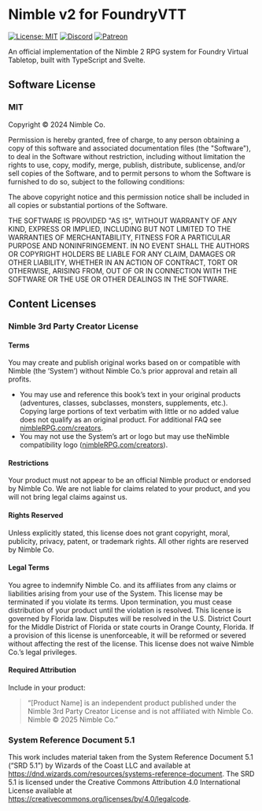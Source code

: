 # Nimble v2 for FoundryVTT

[![License: MIT](https://img.shields.io/badge/Software_License-MIT-blue.svg)](https://mit-license.org/)
[![Discord](https://img.shields.io/discord/957965481455788032?label=Discord%20Server&logo=discord&logoColor=white)](https://discord.gg/APTKATGeJW)
[![Patreon](https://img.shields.io/badge/Patreon-F96854?logo=patreon&logoColor=white)](https://www.patreon.com/ForgemasterModules)

An official implementation of the Nimble 2 RPG system for Foundry Virtual Tabletop, built with TypeScript and Svelte.

## Software License

### MIT
Copyright &#169; 2024 Nimble Co.

Permission is hereby granted, free of charge, to any person obtaining a copy of this software and associated documentation files (the "Software"), to deal in the Software without restriction, including without limitation the rights to use, copy, modify, merge, publish, distribute, sublicense, and/or sell copies of the Software, and to permit persons to whom the Software is furnished to do so, subject to the following conditions:

The above copyright notice and this permission notice shall be included in all copies or substantial portions of the Software.

THE SOFTWARE IS PROVIDED "AS IS", WITHOUT WARRANTY OF ANY KIND, EXPRESS OR IMPLIED, INCLUDING BUT NOT LIMITED TO THE WARRANTIES OF MERCHANTABILITY, FITNESS FOR A PARTICULAR PURPOSE AND NONINFRINGEMENT. IN NO EVENT SHALL THE AUTHORS OR COPYRIGHT HOLDERS BE LIABLE FOR ANY CLAIM, DAMAGES OR OTHER LIABILITY, WHETHER IN AN ACTION OF CONTRACT, TORT OR OTHERWISE, ARISING FROM, OUT OF OR IN CONNECTION WITH THE SOFTWARE OR THE USE OR OTHER DEALINGS IN THE SOFTWARE.

## Content Licenses

### Nimble 3rd Party Creator License
#### Terms
You may create and publish original works based on or compatible with Nimble (the ‘System’) without Nimble Co.’s prior approval and retain all profits.

- You may use and reference this book’s text in your original products (adventures, classes, subclasses, monsters, supplements, etc.). Copying large portions of text verbatim with little or no added value does not qualify as an original product. For additional FAQ see [nimbleRPG.com/creators](nimbleRPG.com/creators).
- You may not use the System’s art or logo but may use theNimble compatibility logo ([nimbleRPG.com/creators](nimbleRPG.com/creators)).

#### Restrictions
Your product must not appear to be an official Nimble product or endorsed by Nimble Co. We are not liable for claims related to your product, and you will not bring legal claims against us.

#### Rights Reserved
Unless explicitly stated, this license does not grant copyright, moral, publicity, privacy, patent, or trademark rights. All other rights are reserved by Nimble Co.

#### Legal Terms
You agree to indemnify Nimble Co. and its affiliates from any claims or liabilities arising from your use of the System. This license may be terminated if you violate its terms. Upon termination, you must cease distribution of your product until the violation is resolved. This license is governed by Florida law. Disputes will be resolved in the U.S. District Court for the Middle District of Florida or state courts in Orange County, Florida. If a provision of this license is unenforceable, it will be reformed or severed without affecting the rest of the license. This license does not waive Nimble Co.’s legal privileges.

#### Required Attribution
Include in your product:

> “[Product Name] is an independent product published under the Nimble 3rd Party Creator License and is not affiliated with Nimble Co. Nimble © 2025 Nimble Co.”

### System Reference Document 5.1
This work includes material taken from the System Reference Document 5.1 (“SRD 5.1”) by Wizards of the Coast LLC and available at https://dnd.wizards.com/resources/systems-reference-document. The SRD 5.1 is licensed under the Creative Commons Attribution 4.0 International License available at https://creativecommons.org/licenses/by/4.0/legalcode.
